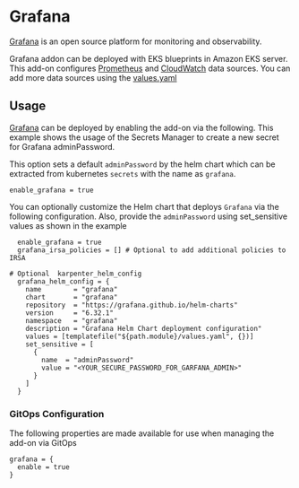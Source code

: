 # Grafana

[Grafana](https://github.com/grafana/grafana) is an open source platform for monitoring and observability.

Grafana addon can be deployed with EKS blueprints in Amazon EKS server.
This add-on configures [Prometheus](https://grafana.com/docs/grafana/latest/datasources/prometheus/) and [CloudWatch](https://grafana.com/docs/grafana/latest/datasources/aws-cloudwatch/) data sources.
You can add more data sources using the [values.yaml](https://github.com/grafana/helm-charts/blob/main/charts/grafana/values.yaml)

## Usage

[Grafana](https://github.com/aws-ia/terraform-aws-eks-blueprints/tree/main/modules/kubernetes-addons/spark-k8s-operator) can be deployed by enabling the add-on via the following. This example shows the usage of the Secrets Manager to create a new secret for Grafana adminPassword.

This option sets a default `adminPassword` by the helm chart which can be extracted from kubernetes `secrets` with the name as `grafana`.  
```
enable_grafana = true
```

You can optionally customize the Helm chart that deploys `Grafana` via the following configuration.
Also, provide the `adminPassword` using set_sensitive values as shown in the example

```
  enable_grafana = true
  grafana_irsa_policies = [] # Optional to add additional policies to IRSA

# Optional  karpenter_helm_config
  grafana_helm_config = {
    name        = "grafana"
    chart       = "grafana"
    repository  = "https://grafana.github.io/helm-charts"
    version     = "6.32.1"
    namespace   = "grafana"
    description = "Grafana Helm Chart deployment configuration"
    values = [templatefile("${path.module}/values.yaml", {})]
    set_sensitive = [
      {
        name  = "adminPassword"
        value = "<YOUR_SECURE_PASSWORD_FOR_GARFANA_ADMIN>"
      }
    ]
  }

```

### GitOps Configuration

The following properties are made available for use when managing the add-on via GitOps

```
grafana = {
  enable = true
}
```
